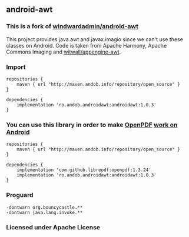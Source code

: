 
## android-awt

### This is a fork of [windwardadmin/android-awt](https://github.com/windwardadmin/android-awt)

This project provides java.awt and javax.imagio since we can't use 
these classes on Android. Code is taken from Apache Harmony, Apache Commons Imaging and [witwall/appengine-awt](https://github.com/witwall/appengine-awt).

### Import

```
repositories {
    maven { url "http://maven.andob.info/repository/open_source" }
}
```

```
dependencies {
	implementation 'ro.andob.androidawt:androidawt:1.0.3'
}
```


### You can use this library in order to make [OpenPDF](https://github.com/LibrePDF/OpenPDF) [work on Android](https://github.com/LibrePDF/OpenPDF/issues/118)

```
repositories {
    maven { url "http://maven.andob.info/repository/open_source" }
}
```

```
dependencies {
	implementation 'com.github.librepdf:openpdf:1.3.24'
	implementation 'ro.andob.androidawt:androidawt:1.0.3'
}
```

### Proguard

```
-dontwarn org.bouncycastle.**
-dontwarn java.lang.invoke.**
```

### Licensed under Apache License

